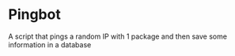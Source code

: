 # Pingbot
A script that pings a random IP with 1 package and then save some information in a database
